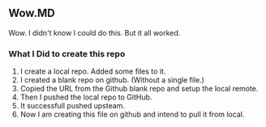 ## Wow.MD
Wow. I didn't know I could do this.  But it all worked.

### What I Did to create this repo

  1. I create a local repo.  Added some files to it. 
  1. I created a blank repo on github.  (Without a single file.)
  1. Copied the URL from the Github blank repo and setup the local remote.
  1. Then I pushed the local repo to GitHub.
  1. It successfull pushed upsteam.
  1. Now I am creating this file on github and intend to pull it from local.
  
